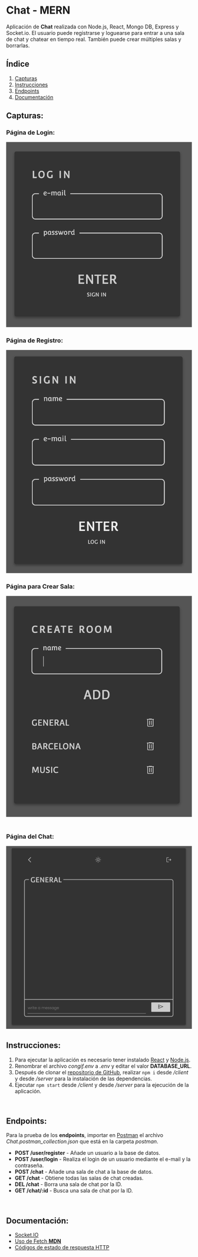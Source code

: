# Chat - MERN

Aplicación de **Chat** realizada con Node.js, React, Mongo DB, Express y Socket.io. El usuario puede registrarse y loguearse para entrar a una sala de chat y chatear en tiempo real. También puede crear múltiples salas y borrarlas.  

## Índice
1. [Capturas](#capturas)
2. [Instrucciones](#instrucciones)
3. [Endpoints](#endpoints)
4. [Documentación](#documentación)  

## Capturas:
### Página de Login:
<img src="mockups/login.png" alt="Login Page">  
<br>

### Página de Registro:
<img src="mockups/signin.png" alt="Sign In Page">    
<br>  

### Página para Crear Sala:
<img src="mockups/createroom.png" alt="Create Room Page">    
<br>
<br>  

### Página del Chat:
<img src="mockups/chat.png" alt="Chat Page">   
<br>  

## Instrucciones:
1. Para ejecutar la aplicación es necesario tener instalado [React](https://es.reactjs.org/) y [Node.js](https://nodejs.org/es/).
2. Renombrar el archivo *congif.env* a *.env* y editar el valor **DATABASE_URL**.
3. Después de clonar el [repositorio de GitHub](https://github.com/eliashz/nodeInitialDemo/tree/chat), realizar `npm i` desde */client* y desde */server* para la instalación de las dependencias.
4. Ejecutar `npm start` desde */client* y desde */server* para la ejecución de la aplicación.  
<br>

## Endpoints:
Para la prueba de los **endpoints**, importar en [Postman](https://www.postman.com/) el archivo *Chat.postman_collection.json*  que está en la carpeta *postman*.  
+ **POST /user/register** - Añade un usuario a la base de datos. 
+ **POST /user/login** - Realiza el login de un usuario mediante el e-mail y la contraseña.
+ **POST /chat** - Añade una sala de chat a la base de datos. 
+ **GET /chat** - Obtiene todas las salas de chat creadas. 
+ **DEL /chat** - Borra una sala de chat por la ID. 
+ **GET /chat/:id** - Busca una sala de chat por la ID.  
<br>

## Documentación:
+ [Socket.IO](https://socket.io/docs/v4/)
+ [Uso de Fetch **MDN**](https://developer.mozilla.org/es/docs/Web/API/Fetch_API/Using_Fetch)  
+ [Códigos de estado de respuesta HTTP](https://developer.mozilla.org/es/docs/Web/HTTP/Status)   